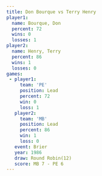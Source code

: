 ```yaml
---
title: Don Bourque vs Terry Henry
player1:            
  name: Bourque, Don
  percent: 72       
  wins: 0           
  losses: 1         
player2:            
  name: Henry, Terry
  percent: 86       
  wins: 1           
  losses: 0         
games:
 - player1:        
     team: 'PE'    
     position: Lead
     percent: 72   
     win: 0        
     loss: 1       
   player2:        
     team: 'MB'    
     position: Lead
     percent: 86   
     win: 1        
     loss: 0       
   event: Brier         
   year: 1986           
   draw: Round Robin(12)
   score: MB 7 - PE 6   
---
```

